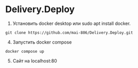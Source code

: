 # Delivery.Deploy
1. Установить docker desktop или sudo apt install docker.
```
git clone https://github.com/mai-806/Delivery.Deploy.git
```
4. Запустить docker compose  
```
docker compose up  
```
5. Сайт на localhost:80 
